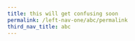 ```yaml
---
title: this will get confusing soon
permalink: /left-nav-one/abc/permalink
third_nav_title: abc
---
```







